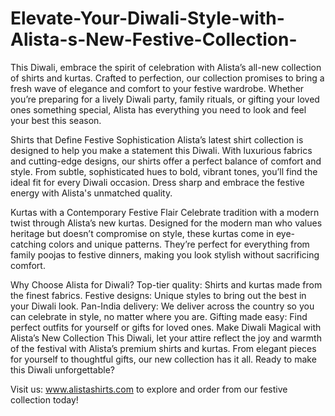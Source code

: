 # Elevate-Your-Diwali-Style-with-Alista-s-New-Festive-Collection-
This Diwali, embrace the spirit of celebration with Alista’s all-new collection of shirts and kurtas. Crafted to perfection, our collection promises to bring a fresh wave of elegance and comfort to your festive wardrobe. Whether you’re preparing for a lively Diwali party, family rituals, or gifting your loved ones something special, Alista has everything you need to look and feel your best this season.

Shirts that Define Festive Sophistication
Alista’s latest shirt collection is designed to help you make a statement this Diwali. With luxurious fabrics and cutting-edge designs, our shirts offer a perfect balance of comfort and style. From subtle, sophisticated hues to bold, vibrant tones, you’ll find the ideal fit for every Diwali occasion. Dress sharp and embrace the festive energy with Alista's unmatched quality.

Kurtas with a Contemporary Festive Flair
Celebrate tradition with a modern twist through Alista’s new kurtas. Designed for the modern man who values heritage but doesn’t compromise on style, these kurtas come in eye-catching colors and unique patterns. They’re perfect for everything from family poojas to festive dinners, making you look stylish without sacrificing comfort.

Why Choose Alista for Diwali?
Top-tier quality: Shirts and kurtas made from the finest fabrics.
Festive designs: Unique styles to bring out the best in your Diwali look.
Pan-India delivery: We deliver across the country so you can celebrate in style, no matter where you are.
Gifting made easy: Find perfect outfits for yourself or gifts for loved ones.
Make Diwali Magical with Alista’s New Collection
This Diwali, let your attire reflect the joy and warmth of the festival with Alista’s premium shirts and kurtas. From elegant pieces for yourself to thoughtful gifts, our new collection has it all. Ready to make this Diwali unforgettable?

Visit us: www.alistashirts.com to explore and order from our festive collection today!

